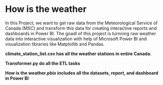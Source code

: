 # How is the weather
In this Project, we want to get raw data from the Meteorological Service of Canada (MSC) and transform this data for creating interactive reports and dashboards in Power BI. The goadl of this project is turnning raw weather data into interactive visualization with help of Microsoft Power BI and visualization libraries like Matplotlib and Pandas.

**climate_station_list.csv has all the weather stations in entire Canada.**

**Transformer.py do all the ETL tasks**

**How is the weather.pbix includes all the datasets, report, and dashboard in Power BI**